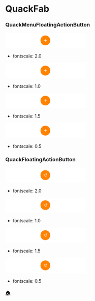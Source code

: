 # QuackFab

### QuackMenuFloatingActionButton

<a href="team.duckie.quackquack.ui_QuackFab_QuackMenuFloatingActionButton[2]_[fontscale:2.0].png"><img src="team.duckie.quackquack.ui_QuackFab_QuackMenuFloatingActionButton[2]_[fontscale:2.0].png" width="50%"/></a>

- fontscale: 2.0

<a href="team.duckie.quackquack.ui_QuackFab_QuackMenuFloatingActionButton[1]_[fontscale:1.0].png"><img src="team.duckie.quackquack.ui_QuackFab_QuackMenuFloatingActionButton[1]_[fontscale:1.0].png" width="50%"/></a>

- fontscale: 1.0

<a href="team.duckie.quackquack.ui_QuackFab_QuackMenuFloatingActionButton[1.5]_[fontscale:1.5].png"><img src="team.duckie.quackquack.ui_QuackFab_QuackMenuFloatingActionButton[1.5]_[fontscale:1.5].png" width="50%"/></a>

- fontscale: 1.5

<a href="team.duckie.quackquack.ui_QuackFab_QuackMenuFloatingActionButton[0.5]_[fontscale:0.5].png"><img src="team.duckie.quackquack.ui_QuackFab_QuackMenuFloatingActionButton[0.5]_[fontscale:0.5].png" width="50%"/></a>

- fontscale: 0.5

### QuackFloatingActionButton

<a href="team.duckie.quackquack.ui_QuackFab_QuackFloatingActionButton[2]_[fontscale:2.0].png"><img src="team.duckie.quackquack.ui_QuackFab_QuackFloatingActionButton[2]_[fontscale:2.0].png" width="50%"/></a>

- fontscale: 2.0

<a href="team.duckie.quackquack.ui_QuackFab_QuackFloatingActionButton[1]_[fontscale:1.0].png"><img src="team.duckie.quackquack.ui_QuackFab_QuackFloatingActionButton[1]_[fontscale:1.0].png" width="50%"/></a>

- fontscale: 1.0

<a href="team.duckie.quackquack.ui_QuackFab_QuackFloatingActionButton[1.5]_[fontscale:1.5].png"><img src="team.duckie.quackquack.ui_QuackFab_QuackFloatingActionButton[1.5]_[fontscale:1.5].png" width="50%"/></a>

- fontscale: 1.5

<a href="team.duckie.quackquack.ui_QuackFab_QuackFloatingActionButton[0.5]_[fontscale:0.5].png"><img src="team.duckie.quackquack.ui_QuackFab_QuackFloatingActionButton[0.5]_[fontscale:0.5].png" width="50%"/></a>

- fontscale: 0.5

#### [🏠](README.md)